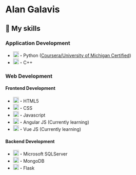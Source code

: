 # Alan Galavis

## 🔧 My skills 
### Application Development
- <img height="18" width="18" src="https://skillicons.dev/icons?i=python" />・Python ([Coursera/University of Michigan Certified](https://www.coursera.org/account/accomplishments/specialization/certificate/89GEQ6MFQ39Q))
- <img height="18" width="18" src="https://skillicons.dev/icons?i=cpp" />・C++
### Web Development
#### Frontend Development
- <img height="18" width="18" src="https://skillicons.dev/icons?i=html" />・HTML5
- <img height="18" width="18" src="https://skillicons.dev/icons?i=css" />・CSS
- <img height="18" width="18" src="https://skillicons.dev/icons?i=js" />・Javascript
- <img height="18" width="18" src="https://skillicons.dev/icons?i=angular" />・Angular JS (Currently learning)
- <img height="18" width="18" src="https://skillicons.dev/icons?i=vue" />・Vue JS (Currently learning)

#### Backend Development
- <img height="18" width="18" src="https://skillicons.dev/icons?i=mysql" />・Microsoft SQLServer
- <img height="18" width="18" src="https://skillicons.dev/icons?i=mongodb" />・MongoDB
- <img height="18" width="18" src="https://skillicons.dev/icons?i=flask" />・Flask
<!--
**alanegd/alanegd** is a ✨ _special_ ✨ repository because its `README.md` (this file) appears on your GitHub profile.

Here are some ideas to get you started:

- 🔭 I’m currently working on ...
- 🌱 I’m currently learning ...
- 👯 I’m looking to collaborate on ...
- 🤔 I’m looking for help with ...
- 💬 Ask me about ...
- 📫 How to reach me: ...
- ⚡ Fun fact: ...
-->
